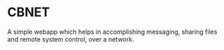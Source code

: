 # CBNET

A simple webapp which helps in accomplishing messaging, sharing files and remote system control, over a network.
